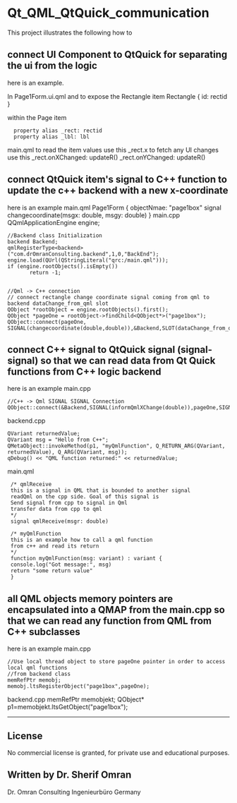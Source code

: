 # Qt_QML_QtQuick_communication
This project illustrates the following how to

## connect UI Component to QtQuick for separating the ui from the logic
here is an example. 

 In Page1Form.ui.qml and to expose the Rectangle item
      Rectangle {
      id: rectid
      }

within the Page item

      property alias _rect: rectid
      property alias _lbl: lbl
    
main.qml
to read the item values use this
             _rect.x
to fetch any UI changes use this
            _rect.onXChanged: updateR()
            _rect.onYChanged: updateR()

## connect QtQuick item's signal to C++ function to update the c++ backend with a new x-coordinate
here is an example
main.qml
    Page1Form 
    {
    objectNmae: "page1box"
    signal changecoordinate(msgx: double,  msgy: double)
    }
main.cpp
    QQmlApplicationEngine engine;

    //Backend class Initialization
    backend Backend;
    qmlRegisterType<backend>("com.drOmranConsulting.backend",1,0,"BackEnd");
    engine.load(QUrl(QStringLiteral("qrc:/main.qml")));
    if (engine.rootObjects().isEmpty())
           return -1;


    //Qml -> C++ connection
    // connect rectangle change coordinate signal coming from qml to backend dataChange_from_qml slot
    QObject *rootObject = engine.rootObjects().first();
    QObject *pageOne = rootObject->findChild<QObject*>("page1box");
    QObject::connect(pageOne, SIGNAL(changecoordinate(double,double)),&Backend,SLOT(dataChange_from_qml(double,double)));



## connect C++ signal to QtQuick signal (signal-signal) so that we can read data from Qt Quick functions from C++ logic backend
here is an example
main.cpp


    //C++ -> Qml SIGNAL SIGNAL Connection
    QObject::connect(&Backend,SIGNAL(informQmlXChange(double)),pageOne,SIGNAL(qmlReceive(double)));

backend.cpp

    QVariant returnedValue;
    QVariant msg = "Hello from C++";
    QMetaObject::invokeMethod(p1, "myQmlFunction", Q_RETURN_ARG(QVariant, returnedValue), Q_ARG(QVariant, msg));
    qDebug() << "QML function returned:" << returnedValue;
    
main.qml

     /* qmlReceive
     this is a signal in QML that is bounded to another signal
     readQml on the cpp side. Goal of this signal is
     Send signal from cpp to signal in Qml
     transfer data from cpp to qml
     */
     signal qmlReceive(msgr: double)
            
     /* myQmlFunction
     this is an example how to call a qml function
     from c++ and read its return
     */
     function myQmlFunction(msg: variant) : variant {
     console.log("Got message:", msg)
     return "some return value"
     }
            


## all QML objects memory pointers are encapsulated into a QMAP from the main.cpp so that we can read any function from QML from C++ subclasses
here is an example
main.cpp

    //Use local thread object to store pageOne pointer in order to access local qml functions
    //from backend class
    memRefPtr memobj;
    memobj.ltsRegisterObject("page1box",pageOne);

backend.cpp
    memRefPtr memobjekt;
    QObject* p1=memobjekt.ltsGetObject("page1box");

----------------------------------
## License

No commercial license is granted, for private use and educational purposes.


Written by
Dr. Sherif Omran
----------------------------------
Dr. Omran Consulting Ingenieurbüro
Germany
